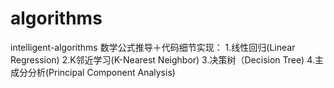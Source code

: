 # algorithms
intelligent-algorithms
数学公式推导＋代码细节实现：
1.线性回归(Linear Regression)
2.K邻近学习(K-Nearest Neighbor)
3.决策树（Decision Tree)
4.主成分分析(Principal Component Analysis)